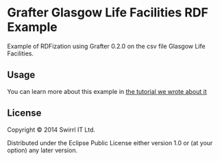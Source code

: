 # Grafter Glasgow Life Facilities RDF Example

Example of RDFization using Grafter 0.2.0 on the csv file Glasgow Life Facilities.

## Usage

You can learn more about this example in [the tutorial we wrote about it](http://grafter.org/tutorials/index.html)

## License

Copyright © 2014 Swirrl IT Ltd.

Distributed under the Eclipse Public License either version 1.0 or (at
your option) any later version.
